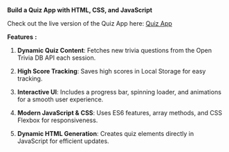 **Build a Quiz App with HTML, CSS, and JavaScript**

Check out the live version of the Quiz App here: [Quiz App](https://quiz-app-4ek5.vercel.app/)


**Features** **:**
1. **Dynamic Quiz Content**: Fetches new trivia questions from the Open Trivia DB API each session.
  
2. **High Score Tracking**: Saves high scores in Local Storage for easy tracking.
 
3. **Interactive UI**: Includes a progress bar, spinning loader, and animations for a smooth user experience.
 
4. **Modern JavaScript & CSS**: Uses ES6 features, array methods, and CSS Flexbox for responsiveness.
  
5. **Dynamic HTML Generation**: Creates quiz elements directly in JavaScript for efficient updates.

